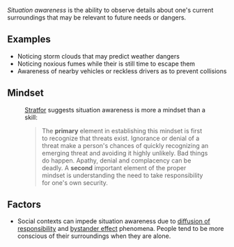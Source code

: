 <p>
    <dfn>Situation awareness</dfn> is the ability to observe details about one's 
    current surroundings that may be relevant to future needs or dangers.
</p>

<h2>Examples</h2>
<ul>
    <li>Noticing storm clouds that may predict weather dangers
    <li>Noticing noxious fumes while their is still time to escape them
    <li>Awareness of nearby vehicles or reckless drivers as to prevent collisions
</ul>

<h2>Mindset</h2>
<figure>
    <figcaption>
        <a href="http://www.stratfor.com/weekly/practical-guide-situational-awareness">Stratfor</a> 
        suggests situation awareness is more a mindset than a skill:
    </figcaption>
    <blockquote>
        The <b>primary</b> element in establishing this mindset is first to recognize that threats exist. 
        Ignorance or denial of a threat make a person's chances of quickly recognizing an emerging 
        threat and avoiding it highly unlikely. Bad things do happen. Apathy, denial and complacency 
        can be deadly. A <b>second</b> important element of the proper mindset is understanding the need to 
        take responsibility for one's own security.
    </blockquote>
</figure>

<h2>Factors</h2>
<ul>
    <li>
        Social contexts can impede situation awareness due to 
        <a href="http://en.wikipedia.org/wiki/Diffusion_of_responsibility">diffusion of responsibility</a>
        and <a href="http://en.wikipedia.org/wiki/Bystander_effect">bystander effect</a> phenomena.
        People tend to be more conscious of their surroundings when they are alone.
    </li>
</ul>

<!--
http://www.uscg.mil/auxiliary/training/tct/chap5.pdf
http://www.skybrary.aero/index.php/Situational_Awareness
-->